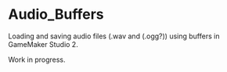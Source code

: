# Audio_Buffers
Loading and saving audio files (.wav and (.ogg?)) using buffers in GameMaker Studio 2.

Work in progress.
